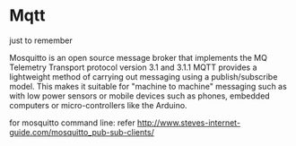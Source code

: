 # Mqtt
just to remember

Mosquitto is an open source message broker that implements the MQ Telemetry Transport protocol version 3.1 and 3.1.1 MQTT provides a lightweight method of carrying out messaging using a publish/subscribe model. This makes it suitable for "machine to machine" messaging such as with low power sensors or mobile devices such as phones, embedded computers or micro-controllers like the Arduino.


for mosquitto command line: refer http://www.steves-internet-guide.com/mosquitto_pub-sub-clients/

